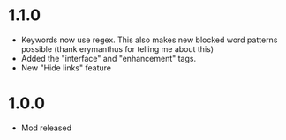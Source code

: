 # 1.1.0
- Keywords now use regex. This also makes new blocked word patterns possible (thank erymanthus for telling me about this)
- Added the "interface" and "enhancement" tags.
- New "Hide links" feature

# 1.0.0
- Mod released
